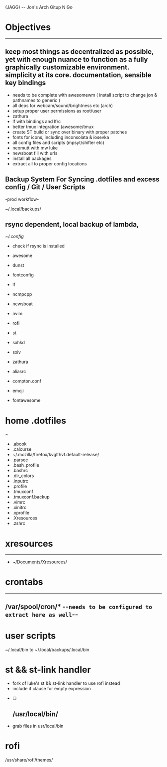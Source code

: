 (JAGG) --  Jon's Arch Gitup N Go

# Objectives

----
  **keep most things as decentralized as possible, yet with enough nuance to function as a fully graphically customizable environment.**
  **simplicity at its core. documentation, sensible key bindings**
----
+ needs to be complete with awesomewm ( install script to change jon & pathnames to generic )
+ all deps for webcam/sound/brightness etc (arch)
+ setup proper user permissions as root/user
+ zathura
+ lf with bindings and lfrc
+ better tmux integration (awesome/tmux
+ create ST build or sync over binary with proper patches
+ fonts for icons, including  inconsolata & iosevka
+ all config files and scripts (mpsyt/shifter etc)
+ neomutt with mw luke
+ newsboat fill with urls
+ install all packages
+ extract all to proper config locations


## Backup System For Syncing .dotfiles and excess config / Git / User Scripts
-prod workflow-

~/.local/backups/

## rsync dependent, local backup of lambda,
*~/.config*
- check if rsync is installed

- awesome
- dunst
- fontconfig
- lf
- ncmpcpp
- newsboat
- nvim
- rofi
- st
- sxhkd
- sxiv
- zathura
- aliasrc
- compton.conf
- emoji
- fontawesome
# home .dotfiles
*~*
- .abook
- .calcurse
- ~/.mozilla/firefox/kvglthvf.default-release/
- .parsec
- .bash_profile
- .bashrc
- .dir_colors
- .inputrc
- .profile
- .tmuxconf
- .tmuxconf.backup
- .vimrc
- .xinitrc
- .xprofile
- .Xresources
- .zshrc

# xresources
------------
- ~/Documents/Xresources/
# crontabs
----------
/var/spool/cron/* --`needs to be configured to extract here as well`--
----------
# user scripts
~/.local/bin to ~/.local/backups/.local/bin
# st && st-link handler
- fork of luke's st && st-link handler to use rofi instead
- include if clause for empty expression

- [ ] ## /usr/local/bin/
- grab files in usr/local/bin
# rofi
/usr/share/rofi/themes/



